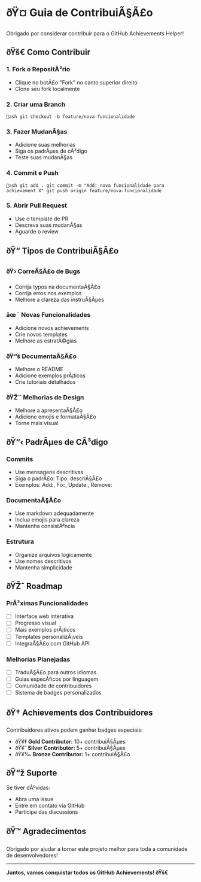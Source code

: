 ﻿# ðŸ¤ Guia de ContribuiÃ§Ã£o

Obrigado por considerar contribuir para o GitHub Achievements Helper! 

## ðŸš€ Como Contribuir

### 1. Fork o RepositÃ³rio
- Clique no botÃ£o "Fork" no canto superior direito
- Clone seu fork localmente

### 2. Criar uma Branch
`ash
git checkout -b feature/nova-funcionalidade
`

### 3. Fazer MudanÃ§as
- Adicione suas melhorias
- Siga os padrÃµes de cÃ³digo
- Teste suas mudanÃ§as

### 4. Commit e Push
`ash
git add .
git commit -m "Add: nova funcionalidade para achievement X"
git push origin feature/nova-funcionalidade
`

### 5. Abrir Pull Request
- Use o template de PR
- Descreva suas mudanÃ§as
- Aguarde o review

## ðŸ“ Tipos de ContribuiÃ§Ã£o

### ðŸ› CorreÃ§Ã£o de Bugs
- Corrija typos na documentaÃ§Ã£o
- Corrija erros nos exemplos
- Melhore a clareza das instruÃ§Ãµes

### âœ¨ Novas Funcionalidades
- Adicione novos achievements
- Crie novos templates
- Melhore as estratÃ©gias

### ðŸ“š DocumentaÃ§Ã£o
- Melhore o README
- Adicione exemplos prÃ¡ticos
- Crie tutoriais detalhados

### ðŸŽ¨ Melhorias de Design
- Melhore a apresentaÃ§Ã£o
- Adicione emojis e formataÃ§Ã£o
- Torne mais visual

## ðŸ“‹ PadrÃµes de CÃ³digo

### Commits
- Use mensagens descritivas
- Siga o padrÃ£o: Tipo: descriÃ§Ã£o
- Exemplos: Add:, Fix:, Update:, Remove:

### DocumentaÃ§Ã£o
- Use markdown adequadamente
- Inclua emojis para clareza
- Mantenha consistÃªncia

### Estrutura
- Organize arquivos logicamente
- Use nomes descritivos
- Mantenha simplicidade

## ðŸŽ¯ Roadmap

### PrÃ³ximas Funcionalidades
- [ ] Interface web interativa
- [ ] Progresso visual
- [ ] Mais exemplos prÃ¡ticos
- [ ] Templates personalizÃ¡veis
- [ ] IntegraÃ§Ã£o com GitHub API

### Melhorias Planejadas
- [ ] TraduÃ§Ã£o para outros idiomas
- [ ] Guias especÃ­ficos por linguagem
- [ ] Comunidade de contribuidores
- [ ] Sistema de badges personalizados

## ðŸ† Achievements dos Contribuidores

Contribuidores ativos podem ganhar badges especiais:

- ðŸ¥‡ **Gold Contributor:** 10+ contribuiÃ§Ãµes
- ðŸ¥ˆ **Silver Contributor:** 5+ contribuiÃ§Ãµes  
- ðŸ¥‰ **Bronze Contributor:** 1+ contribuiÃ§Ã£o

## ðŸ“ž Suporte

Se tiver dÃºvidas:
- Abra uma issue
- Entre em contato via GitHub
- Participe das discussions

## ðŸ™ Agradecimentos

Obrigado por ajudar a tornar este projeto melhor para toda a comunidade de desenvolvedores!

---

**Juntos, vamos conquistar todos os GitHub Achievements! ðŸš€**
